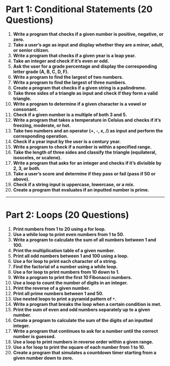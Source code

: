 # Part 1: Conditional Statements (20 Questions)

1. **Write a program that checks if a given number is positive, negative, or zero.**
2. **Take a user’s age as input and display whether they are a minor, adult, or senior citizen.**
3. **Write a program that checks if a given year is a leap year.**
4. **Take an integer and check if it’s even or odd.**
5. **Ask the user for a grade percentage and display the corresponding letter grade (A, B, C, D, F).**
6. **Write a program to find the largest of two numbers.**
7. **Write a program to find the largest of three numbers.**
8. **Create a program that checks if a given string is a palindrome.**
9. **Take three sides of a triangle as input and check if they form a valid triangle.**
10. **Write a program to determine if a given character is a vowel or consonant.**
11. **Check if a given number is a multiple of both 3 and 5.**
12. **Write a program that takes a temperature in Celsius and checks if it’s freezing, moderate, or hot.**
13. **Take two numbers and an operator (+, -, x, /) as input and perform the corresponding operation.**
14. **Check if a year input by the user is a century year.**
15. **Write a program to check if a number is within a specified range.**
16. **Take the length of three sides and classify the triangle (equilateral, isosceles, or scalene).**
17. **Write a program that asks for an integer and checks if it’s divisible by 2, 3, or both.**
18. **Take a user’s score and determine if they pass or fail (pass if 50 or above).**
19. **Check if a string input is uppercase, lowercase, or a mix.**
20. **Create a program that evaluates if an inputted number is prime.**

---

# Part 2: Loops (20 Questions)

1. **Print numbers from 1 to 20 using a for loop.**
2. **Use a while loop to print even numbers from 1 to 50.**
3. **Write a program to calculate the sum of all numbers between 1 and 100.**
4. **Print the multiplication table of a given number.**
5. **Print all odd numbers between 1 and 100 using a loop.**
6. **Use a for loop to print each character of a string.**
7. **Find the factorial of a number using a while loop.**
8. **Use a for loop to print numbers from 10 down to 1.**
9. **Write a program to print the first 10 Fibonacci numbers.**
10. **Use a loop to count the number of digits in an integer.**
11. **Print the reverse of a given number.**
12. **Print all prime numbers between 1 and 50.**
13. **Use nested loops to print a pyramid pattern of `*`.**
14. **Write a program that breaks the loop when a certain condition is met.**
15. **Print the sum of even and odd numbers separately up to a given number.**
16. **Create a program to calculate the sum of the digits of an inputted integer.**
17. **Write a program that continues to ask for a number until the correct number is guessed.**
18. **Use a loop to print numbers in reverse order within a given range.**
19. **Use a for loop to print the square of each number from 1 to 10.**
20. **Create a program that simulates a countdown timer starting from a given number down to zero.**
